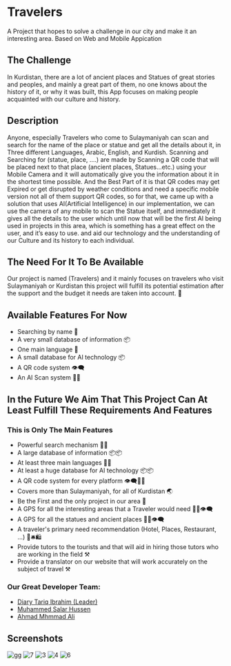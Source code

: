 # Travelers
A Project that hopes to solve a challenge in our city and make it an interesting area. Based on Web and Mobile Appication

## The Challenge
In Kurdistan, there are a lot of ancient places and Statues of great stories and peoples, and mainly a great part of them, no one knows about the history of it, or why it was built, this App focuses on making people acquainted with our culture and history.

## Description
Anyone, especially Travelers who come to Sulaymaniyah can scan and search for the name of the place or statue and get all the details about it, in Three different Languages, Arabic, English, and Kurdish. Scanning and Searching for (statue, place, ….) are made by Scanning a QR code that will be placed next to that place (ancient places, Statues...etc.) using your Mobile Camera and it will automatically give you the information about it in the shortest time possible.
And the Best Part of it is that QR codes may get Expired or get disrupted by weather conditions and need a specific mobile version not all of them support QR codes, so for that, we came up with a solution that uses AI(Artificial Intelligence) in our implementation, we can use the camera of any mobile to scan the Statue itself, and immediately it gives all the details to the user which until now that will be the first AI being used in projects in this area, which is something has a great effect on the user, and it’s easy to use. and aid our technology and the understanding of our Culture and its history to each individual.


## The Need For It To Be Available
Our project is named (Travelers) and it mainly focuses on travelers who visit Sulaymaniyah or Kurdistan this project will fulfill its potential estimation after the support and the budget it needs are taken into account. 🚀

## Available Features For Now
* Searching by name 🔎
* A very small database of information 📦
* One main language 🧩
* A small database for AI technology 📦
* A QR code system 👁‍🗨
* An AI Scan system 👨‍💻

## In the Future We Aim That This Project Can At Least Fulfill These Requirements And Features
  ### This is Only The Main Features  
* Powerful search mechanism 🔎🔎
* A large database of information 📦📦
* At least three main languages 🧩🧩
* At least a huge database for AI technology 📦📦
* A QR code system for every platform 👁‍🗨👨‍💻
* Covers more than Sulaymaniyah, for all of Kurdistan 🌏
* Be the First and the only project in our area 🎯
* A GPS for all the interesting areas that a Traveler would need 👨‍💻👁‍🗨
* A GPS for all the statues and ancient places 👨‍💻👁‍🗨
* A traveler's primary need recommendation (Hotel, Places, Restaurant, …) 🏨🛎🛍
* Provide tutors to the tourists and that will aid in hiring those tutors who are working in the field ⚒
* Provide a translator on our website that will work accurately on the subject of travel ⚒

### Our Great Developer Team:

- [Diary Tariq Ibrahim (Leader)](https://www.facebook.com/nah.just4reaal)
- [Muhammed Salar Hussen](https://www.facebook.com/hamay.hajy.507)
- [Ahmad Mhmmad Ali](https://www.facebook.com/ahmad.mhamad.31924)

## Screenshots
![gg](https://github.com/Diary-hub/travelers/assets/39463871/393d2d41-fd91-40d5-9825-afb5c349e06c)
![7](https://github.com/Diary-hub/travelers/assets/39463871/924995bf-a9d8-4e6e-b79f-308c0c2f812c)
![3](https://github.com/Diary-hub/travelers/assets/39463871/89bbccb4-87fa-499b-9c53-67161de289c0)
![4](https://github.com/Diary-hub/travelers/assets/39463871/3fecbc4e-07de-4cf6-b98a-47386fa43177)
![6](https://github.com/Diary-hub/travelers/assets/39463871/4a509ede-c0ee-447d-bba3-3d997340bdc8)


